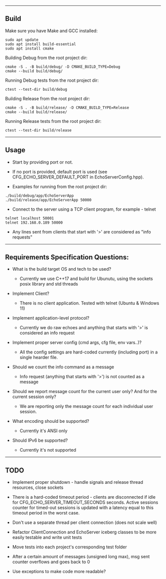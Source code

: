 ------------------------------------------------------------------------
Build
------------------------------------------------------------------------
Make sure you have Make and GCC installed:

```
sudo apt update
sudo apt install build-essential
sudo apt install cmake
```

Building Debug from the root project dir:
```
cmake -S . -B build/debug/ -D CMAKE_BUILD_TYPE=Debug
cmake --build build/debug/
```

Running Debug tests from the root project dir:
```
ctest --test-dir build/debug
```

Building Release from the root project dir:
```
cmake -S . -B build/release/ -D CMAKE_BUILD_TYPE=Release
cmake --build build/release/
```

Running Release tests from the root project dir:
```
ctest --test-dir build/release
```

------------------------------------------------------------------------
Usage
------------------------------------------------------------------------

* Start by providing port or not.
* If no port is provided, default port is used
  (see CFG_ECHO_SERVER_DEFAULT_PORT in EchoServerConfig.hpp).

* Examples for running from the root project dir:
```
./build/debug/app/EchoServerApp
./build/release/app/EchoServerApp 50000
```

* Connect to the server using a TCP client program, for example - telnet
```
telnet localhost 50001
telnet 192.168.0.189 50000
```

* Any lines sent from clients that start with '>' are considered as "info requests"

------------------------------------------------------------------------
Requirements Specification Questions:
------------------------------------------------------------------------

* What is the build target OS and tech to be used?
  - Currently we use C++17 and build for Ubunutu, using the sockets posix library and std threads

* Implement Client?
  - There is no client application. Tested with telnet (Ubuntu & Windows 11)

* Implement application-level protocol?
  - Currently we do raw echoes and anything that starts with '>' is considered an info request
  
* Implement proper server config (cmd args, cfg file, env vars..)? 
  - All the config settings are hard-coded currently (including port) in a single hearder file.

* Should we count the info command as a message
  - Info request (anything that starts with '>') is not counted as a message

* Should we report message count for the current user only? And for the current session only?
  - We are reporting only the message count for each individual user session.

* What encoding should be supported?
  - Currently it's ANSI only

* Should IPv6 be supported?
  - Currently it's not supported

------------------------------------------------------------------------
TODO
------------------------------------------------------------------------

* Implement proper shutdown - handle signals and release thread resources, close sockets

* There is a hard-coded timeout period - clients are disconnected if idle for
  CFG_ECHO_SERVER_TIMEOUT_SECONDS seconds. 
  Active sessions counter for timed-out sessions is updated with a latency equal
  to this timeout period in the worst case. 

* Don't use a separate thread per client connection (does not scale well)

* Refactor ClientConnection and EchoServer iceberg classes to be more easily testable and write unit tests
* Move tests into each project's corresponding test folder

* After a certain amount of messages (unsigned long max), msg sent counter overflows and goes back to 0 
* Use exceptions to make code more readable?
